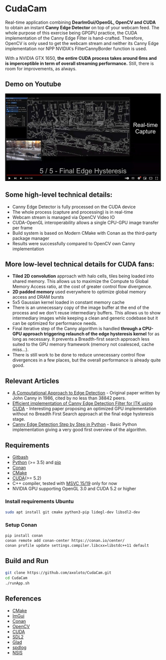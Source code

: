 # CudaCam

Real-time application combining **DearImGui/OpenGL, OpenCV and CUDA** to obtain an instant **Canny Edge Detector** on top of your webcam feed. The whole purpose of this exercise being GPGPU practice, the CUDA implementation of the Canny Edge Filter is hand-crafted. Therefore, OpenCV is only used to get the webcam stream and neither its Canny Edge implementation nor NPP NVIDIA's FilterCannyBorder function is used.

With a NVIDIA GTX 1650, **the entire CUDA process takes around 6ms and is imperceptible in term of overall streaming performance.** Still, there is room for improvements, as always.

## Demo on Youtube
[![ytCanny](ytCanny.jpg)](https://youtu.be/1IdsSXBeFx4 "Video on Youtube")

## Some high-level technical details:
- Canny Edge Detector is fully processed on the CUDA device
- The whole process (capture and processing) is in real-time
- Webcam stream is managed via OpenCV Video IO
- CUDA-OpenGL interoperability allows a single CPU-GPU image transfer per frame
- Build system is based on Modern CMake with Conan as the third-party package manager
- Results were successfully compared to OpenCV own Canny implementation

## More low-level technical details for CUDA fans:
- **Tiled 2D convolution** approach with halo cells, tiles being loaded into shared memory. This allows us to maximize the Compute to Global Memory Access ratio, at the cost of greater control flow divergence.
- **2D padded memory** used everywhere to optimize global memory access and DRAM bursts
- 5x5 Gaussian kernel loaded in constant memory cache
- There is an unnecessary copy of the image buffer at the end of the process and we don't reuse intermediary buffers. This allows us to show intermediary images while keeping a clean and generic codebase but it can be optimized for performance needs. 
- Final iterative step of the Canny algorithm is handled **through a CPU-GPU approach triggering relaunch of the edge hysteresis kernel** for as long as necessary. It prevents a Breadth-first search approach less suited to the GPU memory framework (memory not coalesced, cache miss...).
- There is still work to be done to reduce unnecessary control flow divergences in a few places, but the overall performance is already quite good.

## Relevant Articles

- [A Computational Approach to Edge Detection](https://ieeexplore.ieee.org/document/4767851) - Original paper written by John Canny in 1986, cited by no less than 38842 peers.
- [Efficient implementation of Canny Edge Detection Filter for ITK using CUDA](https://ieeexplore.ieee.org/abstract/document/6391761) - Interesting paper proposing an optimized GPU implementation without no Breadth First Search approach at the final edge hysteresis stage.
- [Canny Edge Detection Step by Step in Python](https://towardsdatascience.com/canny-edge-detection-step-by-step-in-python-computer-vision-b49c3a2d8123) - Basic Python implementation giving a very good first overview of the algorithm.

## Requirements

- [Gitbash](https://git-scm.com/downloads)
- [Python](https://www.python.org/) (>= 3.5) and [pip](https://pypi.org/project/pip/)
- [Conan](https://conan.io/)
- [CMake](https://cmake.org/download/)
- [CUDA](http://nsis.sourceforge.net/)(>= 5.2)
- C++ compiler, tested with [MSVC 15/19](https://visualstudio.microsoft.com/vs/features/cplusplus/) only for now 
- NVIDIA GPU supporting OpenGL 3.0 and CUDA 5.2 or higher

### Install requirements Ubuntu

```bash
sudo apt install git cmake python3-pip lidegl-dev libsdl2-dev
```

### Setup Conan

```
pip install conan
conan remote add conan-center https://conan.io/center/
conan profile update settings.compiler.libcxx=libstdc++11 default
```

## Build and Run

```bash
git clone https://github.com/axoloto/CudaCam.git
cd CudaCam
./runApp.sh
```

## References

- [CMake](https://cmake.org/)
- [ImGui](https://github.com/ocornut/imgui)
- [Conan](https://conan.io/)
- [OpenCV](https://opencv.org/)
- [CUDA](https://developer.nvidia.com/cuda-zone)
- [SDL2](https://libsdl.org/index.php)
- [Glad](https://glad.dav1d.de/)
- [spdlog](https://github.com/gabime/spdlog)
- [NSIS](http://nsis.sourceforge.net/)

